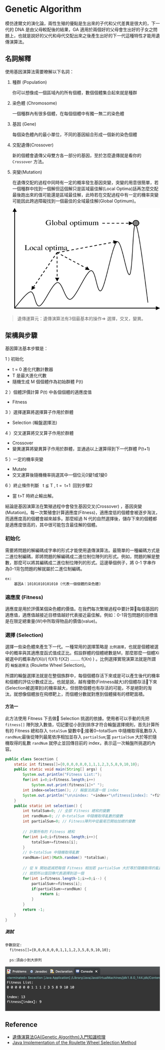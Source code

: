 # Genetic Algorithm

模仿達爾文的演化論，兩性生殖的優點是生出來的子代和父代差異是很大的，下一代的 DNA 是由父母較配後的結果，GA 適用於兩個好的父母會生出好的子女之問題上，也就是說好的父代和母代交配出來之後產生出好的下一代這種特性才能用遺傳演算法。


## 名詞解釋
使用基因演算法需要暸解以下名詞：

1. 種群 (Population)

    你可以想像成一個區域內的所有個體，數個個體集合起來就是種群
2. 染色體 (Chromosome)

    一個種群內有很多個體，在每個個體中有獨一無二的染色體
3. 基因 (Gene)

    每個染色體內的最小單位，不同的基因組合形成一個新的染色個體
4. 交配遺傳(Crossover)

    新的個體會遺傳父母雙方各一部分的基因，至於怎麼遺傳就是看你的 `Crossover` 方法。
5. 突變(Mutation)

    在遺傳交配的過程中同時有一定的概率發生基因突變，突變的用意很簡單，若一個種群中找到一個解但這個解只是區域最佳解(Local Optima)話再怎麼交配最後跑出來的值可能還是區域最佳解，此時若在交配過程中有一定的機率突變可能因此跨過障礙找到一個最佳的全域最佳解(Global Optimum)。

    ![](./screenshot/img01.png)

> 遺傳運算元：遺傳演算法有3個最基本的操作=> 選擇，交叉，變異。

## 架構與步驟
基因算法基本步驟是：

1 ) 初始化    
  - t = 0 進化代數計數器
  - T 是最大進化代數
  - 隨機生成 M 個個體作為初始群體 P(t)

2 ）個體評價計算 P(t) 中各個個體的適應度值
  - Fitness

3 ）選擇運算將選擇算子作用於群體
  - Selection (輪盤選擇法)

4 ）交叉運算將交叉算子作用於群體
  - Crossover
  - 變異運算將變異算子作用於群體，並通過以上運算得到下一代群體 P(t+1)

5 ）一定的機率突變
  - Mutate
  - 交叉運算後隨機機率挑選其中一個位元0變1或1變0

6 ）終止條件判斷   t ≦ T , t =  t+1  回到步驟2
  - 當 t>T 時終止輸出解。 


結論是基因演算法在繁殖過程中會發生基因交叉(Crossover) ，基因突變 (Mutation)。每一次繁殖會計算適應度(Fitness)，適應度低的個體會被逐步淘汰，而適應度高的個體會越來越多。那麼經過 N 代的自然選擇後，儲存下來的個體都是適應度很高的，其中很可能包含最佳解的個體。

### 初始化
需要將問題的解編碼成字串的形式才能使用遺傳演算法。最簡單的一種編碼方式是二進位制編碼，即將問題的解編碼成二進位制位陣列的形式。例如，問題的解是整數，那麼可以將其編碼成二進位制位陣列的形式。這邊舉個例子，將 0-1 字串作為0-1背包問題的解就屬於二進位制編碼。

```
ex:
    基因A：10101010101010 (代表一個個體的染色體)
```

### 適應度 (Fitness)
適應度是用於評價某個染色體的價值。在我們每次繁殖過程中要計算每個基因的適應值，適應值越接近目標值越好代表接近最佳解。例如：0-1背包問題的目標值是在限定總重量(W)中所取得物品的價值(value)。

### 選擇 (Selection)
選擇一些染色體來產生下一代。一種常用的選擇策略是 `比例選擇`，也就是個體被選中的概率與其適應度函式值成正比。假設群體的個體總數是M，那麼那麼一個體Xi被選中的概率為f(Xi)/( f(X1) f(X2) …….. f(Xn) ) 。比例選擇實現演算法就是所謂的 `輪盤選擇法` (Roulette Wheel Selection)。

所謂的輪盤選擇法就是在整個族群中，每個個體存活下來或是可以產生後代的機率和個體的評估分數成正比。也就是說，越有優勢(Fintness越大)的個體存活下來(Selection被選擇到)的機率越大，但弱勢個體也有存活的可能，不是絕對的淘汰。就想像個體放在飛標靶上，而個體分數就對應到個體擁有的標靶面積。

#### 方法一
此方法使用 Fitness 下去做 Selection 挑選的依據。使用者可以手動的先把 `fitness[]` 陣列放入數值，切記要從小到到排序才符合輪盤選擇規則，首先計算所有的 Fitness 總和存入 `totalSum` 變數中;接著0~totalSum 中隨機取得亂數存入 `randNum`;最後從陣列最尾依序相加並存入 `partialSum`;當 `partialSum` 大於等於隨機取得的亂數 `randNum` 就停止並回傳目前的 index，表示這一次輪盤所挑選的內容。

```java
public class Secection {
	static int fitness[]={0,0,0,0,0,0,1,1,1,2,3,5,8,9,10,10};
	public static void main(String[] args) {
		System.out.println("Fitness List:");
		for(int i=0;i<fitness.length;i++)
			System.out.print(fitness[i]+" ");
		int index=selection(); // 輪盤法挑選一個 index
		System.out.println("\n\nindex: "+index+"\nfitness[index]: "+fitness[index]);
	}
	public static int selection() {
		int totalSum=0; // 全部 Fitness 總和的變數
		int randNum=0; // 0~totalSum 中隨機取得亂數的變數
		int partialSum=0; // Fitness陣列中從最尾巴開始加總的變數
		
		// 計算所有的 Fitness 總和
		for(int i=0;i<fitness.length;i++){
			totalSum+=fitness[i];
		}
		// 0~totalSum 中隨機取得亂數
		randNum=(int)(Math.random() *totalSum);
		
		// 從 N 開始遞減把每個 Fitness 相加若 partialSum 大於等於隨機取得的亂數(randNum)
		// 就把所以值回傳代表選擇到這一個
		for(int i=fitness.length-1;i>=0;i--) {
			partialSum+=fitness[i];
			if(partialSum>=randNum) {
				return i;
			}
		}
		return -1;
	}
}
```

##### 測試

```
參數設定:
  fitness[]={0,0,0,0,0,0,1,1,1,2,3,5,8,9,10,10};  

  ps:須由小到大排列
```

![](./screenshot/img02.png)



## Reference
- [遺傳演算法GA(Genetic Algorithm)入門知識梳理](https://codertw.com/%E4%BA%BA%E5%B7%A5%E6%99%BA%E6%85%A7/4400/#outline__1)
- [Java Implementation of the Roulette Wheel Selection Method](https://www.youtube.com/watch?v=9JzFcGdpT8E)
